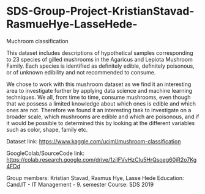 # SDS-Group-Project-KristianStavad-RasmueHye-LasseHede-
Muchroom classification

This dataset includes descriptions of hypothetical samples corresponding to 23 species of gilled mushrooms in the Agaricus and Lepiota Mushroom Family. Each species is identified as definitely edible, definitely poisonous, or of unknown edibility and not recommended to consume. 

We chose to work with this mushroom dataset as we find it an interesting area to investigate further by applying data science and machine learning techniques. We all, from time to time, consume mushrooms, even though that we possess a limited knowledge about which ones is edible and which ones are not. Therefore we found it an interesting task to investigate on a broader scale, which mushrooms are edible and which are poisonous, and if it would be possible to determined this by looking at the different variables such as color, shape, family etc. 

Dataset link: https://www.kaggle.com/uciml/mushroom-classification 

GoogleColab/SourceCode link: https://colab.research.google.com/drive/1zilFVvHzCIu5HrQsoeg60jR2o7Kg4FDd 

Group members: Kristian Stavad, Rasmus Hye, Lasse Hede
Education: Cand.IT - IT Management - 9. semester
Course: SDS 2019 
